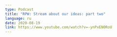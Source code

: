 ```yaml
---
type: Podcast
title: "RPW: Stream about our ideas: part two"
language: ru
date: 2020-08-19
link: https://www.youtube.com/watch?v=-ynPxEN0RoU
---
```

